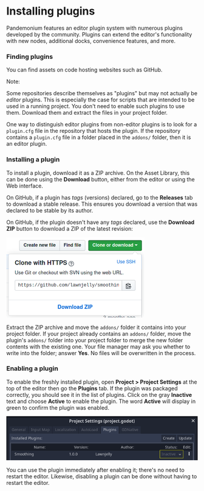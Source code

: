 
# Installing plugins

Pandemonium features an editor plugin system with numerous plugins developed by the
community. Plugins can extend the editor's functionality with new nodes,
additional docks, convenience features, and more.

### Finding plugins

You can find assets on code hosting websites such as GitHub.

Note:

Some repositories describe themselves as "plugins" but may not actually be
*editor* plugins. This is especially the case for scripts that are intended
to be used in a running project. You don't need to enable such plugins to
use them. Download them and extract the files in your project folder.

One way to distinguish editor plugins from non-editor plugins is to look for
a `plugin.cfg` file in the repository that hosts the plugin. If the
repository contains a `plugin.cfg` file in a folder placed in the
`addons/` folder, then it is an editor plugin.

### Installing a plugin

To install a plugin, download it as a ZIP archive. On the Asset Library, this
can be done using the **Download** button, either from the editor or using the
Web interface.

On GitHub, if a plugin has *tags* (versions) declared, go to the **Releases**
tab to download a stable release. This ensures you download a version that was
declared to be stable by its author.

On GitHub, if the plugin doesn't have any *tags* declared, use the **Download ZIP**
button to download a ZIP of the latest revision:

![](img/installing_plugins_github_download_zip.png)

Extract the ZIP archive and move the `addons/` folder it contains into your
project folder. If your project already contains an `addons/` folder, move the
plugin's `addons/` folder into your project folder to merge the new folder
contents with the existing one. Your file manager may ask you whether to write
into the folder; answer **Yes**. No files will be overwritten in the process.

### Enabling a plugin

To enable the freshly installed plugin, open **Project &gt; Project Settings** at
the top of the editor then go the **Plugins** tab. If the plugin was packaged
correctly, you should see it in the list of plugins. Click on the gray
**Inactive** text and choose **Active** to enable the plugin. The word
**Active** will display in green to confirm the plugin was enabled.

![](img/installing_plugins_project_settings.png)


You can use the plugin immediately after enabling it; there's no need to restart
the editor. Likewise, disabling a plugin can be done without having to restart
the editor.

